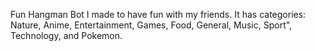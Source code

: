 Fun Hangman Bot I made to have fun with my friends. It has categories: Nature, Anime, Entertainment, Games, Food, General, Music, Sport", Technology, and Pokemon.
